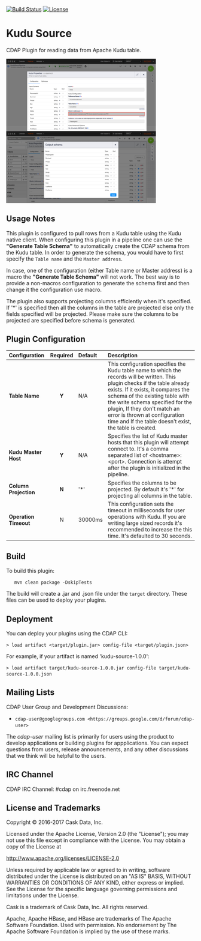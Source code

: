 [![Build Status](https://travis-ci.org/hydrator/kudu-source.svg?branch=develop)](https://travis-ci.org/hydrator/kudu-source) [![License](https://img.shields.io/badge/License-Apache%202.0-blue.svg)](https://opensource.org/licenses/Apache-2.0)

Kudu Source
==========

CDAP Plugin for reading data from Apache Kudu table. 

<img align="center" src="docs/plugin.png"  width="400" alt="plugin configuration" />
<img align="center" src="docs/generate-schema.png" width="400" alt="pipeline with kudu plugin"/>

Usage Notes
-----------

This plugin is configured to pull rows from a Kudu table using the Kudu native client. When configuring this plugin in a pipeline one can use the **"Generate Table Schema"** to automatically create the CDAP schema from the Kudu table. In order to generate the schema, you would have to first specify the ```Table name``` and the ```Master address```. 

In case, one of the configuration (either Table name or Master address) is a macro the **"Generate Table Schema"** will not work. The best way is to provide a non-macros configuration to generate the schema first and then change it the configuration use macro.

The plugin also supports projecting columns efficiently when it's specified. If '\*' is specified then all the columns in the table are projected else only the fields specified will be projected. Please make sure the columns to be projected are specified before schema is generated. 

Plugin Configuration
---------------------

| Configuration | Required | Default | Description |
| :------------ | :------: | :----- | :---------- |
| **Table Name** | **Y** | N/A | This configuration specifies the Kudu table name to which the records will be written. This plugin checks if the table already exists. If it exists, it compares the schema of the existing table with the write schema specified for the plugin, If they don't match an error is thrown at configuration time and If the table doesn't exist, the table is created.|
| **Kudu Master Host** | **Y** | N/A | Specifies the list of Kudu master hosts that this plugin will attempt connect to. It's a comma separated list of &lt;hostname&gt;:&lt;port&gt;. Connection is attempt after the plugin is initialized in the pipeline.  |
| **Column Projection** | **N** | '*' | Specifies the columns to be projected. By default it's '*' for projecting all columns in the table.
| **Operation Timeout** | N | 30000ms | This configuration sets the timeout in milliseconds for user operations with Kudu. If you are writing large sized records it's recommended to increase the this time. It's defaulted to 30 seconds. |


Build
-----
To build this plugin:

```
   mvn clean package -DskipTests
```    

The build will create a .jar and .json file under the ``target`` directory.
These files can be used to deploy your plugins.

Deployment
----------
You can deploy your plugins using the CDAP CLI:

    > load artifact <target/plugin.jar> config-file <target/plugin.json>

For example, if your artifact is named 'kudu-source-1.0.0':

    > load artifact target/kudu-source-1.0.0.jar config-file target/kudu-source-1.0.0.json
    
## Mailing Lists

CDAP User Group and Development Discussions:

* `cdap-user@googlegroups.com <https://groups.google.com/d/forum/cdap-user>`

The *cdap-user* mailing list is primarily for users using the product to develop
applications or building plugins for appplications. You can expect questions from 
users, release announcements, and any other discussions that we think will be helpful 
to the users.

## IRC Channel

CDAP IRC Channel: #cdap on irc.freenode.net


## License and Trademarks

Copyright © 2016-2017 Cask Data, Inc.

Licensed under the Apache License, Version 2.0 (the "License"); you may not use this file except
in compliance with the License. You may obtain a copy of the License at

http://www.apache.org/licenses/LICENSE-2.0

Unless required by applicable law or agreed to in writing, software distributed under the 
License is distributed on an "AS IS" BASIS, WITHOUT WARRANTIES OR CONDITIONS OF ANY KIND, 
either express or implied. See the License for the specific language governing permissions 
and limitations under the License.

Cask is a trademark of Cask Data, Inc. All rights reserved.

Apache, Apache HBase, and HBase are trademarks of The Apache Software Foundation. Used with
permission. No endorsement by The Apache Software Foundation is implied by the use of these marks.    

